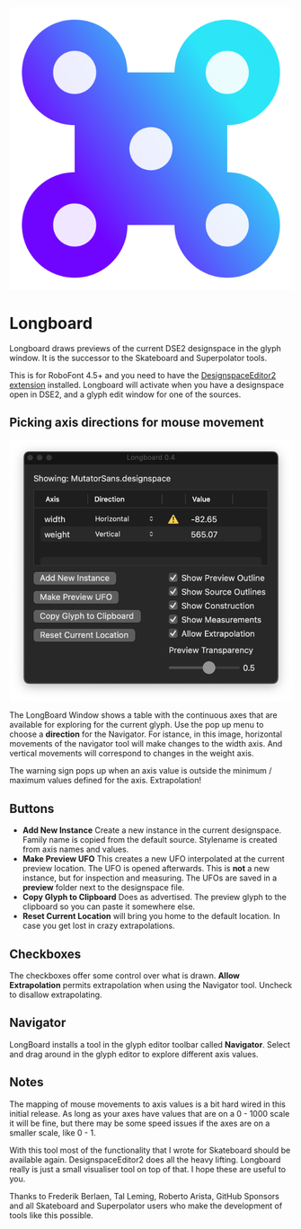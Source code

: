 ![The LongBoard Icon](longboardMechanicIcon.png)

# Longboard

Longboard draws previews of the current DSE2 designspace in the glyph window.
It is the successor to the Skateboard and Superpolator tools.

This is for RoboFont 4.5+ and you need to have the [DesignspaceEditor2 extension](https://github.com/LettError/designSpaceRoboFontExtension) installed. Longboard will activate when you have a designspace open in DSE2, and a glyph edit window for one of the sources.

## Picking axis directions for mouse movement

![LongBoard UI](/source/html/screen_20240510.png)

The LongBoard Window shows a table with the continuous axes that are available for exploring for the current glyph. Use the pop up menu to choose a **direction** for the Navigator. For istance, in this image, horizontal movements of the navigator tool will make changes to the width axis. And vertical movements will correspond to changes in the weight axis.

The warning sign pops up when an axis value is outside the minimum / maximum values defined for the axis. Extrapolation!

## Buttons

* **Add New Instance** Create a new instance in the current designspace. Family name is copied from the default source. Stylename is created from axis names and values. 
* **Make Preview UFO** This creates a new UFO interpolated at the current preview location. The UFO is opened afterwards. This is **not** a new instance, but for inspection and measuring. The UFOs are saved in a **preview** folder next to the designspace file. 
* **Copy Glyph to Clipboard** Does as advertised. The preview glyph to the clipboard so you can paste it somewhere else.
* **Reset Current Location** will bring you home to the default location. In case you get lost in crazy extrapolations. 

## Checkboxes 

The checkboxes offer some control over what is drawn. **Allow Extrapolation** permits extrapolation when using the Navigator tool. Uncheck to disallow extrapolating.

## Navigator

LongBoard installs a tool in the glyph editor toolbar called **Navigator**. Select and drag around in the glyph editor to explore different axis values. 

## Notes

The mapping of mouse movements to axis values is a bit hard wired in this initial release. As long as your axes have values that are on a 0 - 1000 scale it will be fine, but there may be some speed issues if the axes are on a smaller scale, like 0 - 1. 

With this tool most of the functionality that I wrote for Skateboard should be available again. DesignspaceEditor2 does all the heavy lifting. Longboard really is just a small visualiser tool on top of that. I hope these are useful to you. 

Thanks to Frederik Berlaen, Tal Leming, Roberto Arista, GitHub Sponsors and all Skateboard and Superpolator users who make the development of tools like this possible.

